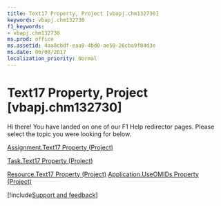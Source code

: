 ```yaml
---
title: Text17 Property, Project [vbapj.chm132730]
keywords: vbapj.chm132730
f1_keywords:
- vbapj.chm132730
ms.prod: office
ms.assetid: 4aa8cbdf-eaa9-4bd0-ae50-26cba9f84d3e
ms.date: 06/08/2017
localization_priority: Normal
---
```



# Text17 Property, Project [vbapj.chm132730]

Hi there! You have landed on one of our F1 Help redirector pages. Please select the topic you were looking for below.

[Assignment.Text17 Property (Project)](https://msdn.microsoft.com/library/e5ada6ee-f41f-b7f2-661a-08b84f0a4e71%28Office.15%29.aspx)

[Task.Text17 Property (Project)](https://msdn.microsoft.com/library/aa453e8e-64e8-bb06-a617-203d60294627%28Office.15%29.aspx)

[Resource.Text17 Property (Project)](https://msdn.microsoft.com/library/bcda31ca-ec78-d66e-02bf-b0a9b4452bad%28Office.15%29.aspx)
[Application.UseOMIDs Property (Project)](https://msdn.microsoft.com/library/15339e09-0b65-d939-df47-eb538dee7c38%28Office.15%29.aspx)

[!include[Support and feedback](~/includes/feedback-boilerplate.md)]